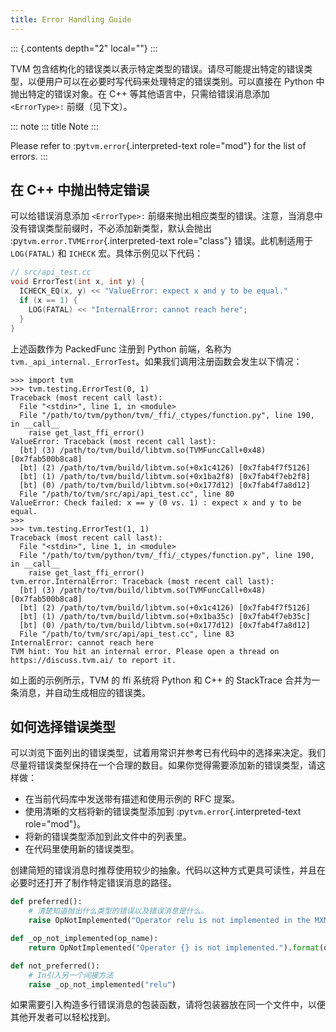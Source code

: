 ```yaml
---
title: Error Handling Guide
---
```


::: {.contents depth="2" local=""}
:::

TVM 包含结构化的错误类以表示特定类型的错误。请尽可能提出特定的错误类型，以便用户可以在必要时写代码来处理特定的错误类别。可以直接在 Python 中抛出特定的错误对象。在 C++ 等其他语言中，只需给错误消息添加 `<ErrorType>:` 前缀（见下文）。

::: note
::: title
Note
:::

Please refer to :py`tvm.error`{.interpreted-text role="mod"} for the
list of errors.
:::

## 在 C++ 中抛出特定错误

可以给错误消息添加 `<ErrorType>:` 前缀来抛出相应类型的错误。注意，当消息中没有错误类型前缀时，不必添加新类型，默认会抛出 :py`tvm.error.TVMError`{.interpreted-text role="class"} 错误。此机制适用于 `LOG(FATAL)` 和 `ICHECK` 宏。具体示例见以下代码：

``` c
// src/api_test.cc
void ErrorTest(int x, int y) {
  ICHECK_EQ(x, y) << "ValueError: expect x and y to be equal."
  if (x == 1) {
    LOG(FATAL) << "InternalError: cannot reach here";
  }
}
```

上述函数作为 PackedFunc 注册到 Python 前端，名称为 `tvm._api_internal._ErrorTest`。如果我们调用注册函数会发生以下情况：

``` 
>>> import tvm
>>> tvm.testing.ErrorTest(0, 1)
Traceback (most recent call last):
  File "<stdin>", line 1, in <module>
  File "/path/to/tvm/python/tvm/_ffi/_ctypes/function.py", line 190, in __call__
    raise get_last_ffi_error()
ValueError: Traceback (most recent call last):
  [bt] (3) /path/to/tvm/build/libtvm.so(TVMFuncCall+0x48) [0x7fab500b8ca8]
  [bt] (2) /path/to/tvm/build/libtvm.so(+0x1c4126) [0x7fab4f7f5126]
  [bt] (1) /path/to/tvm/build/libtvm.so(+0x1ba2f8) [0x7fab4f7eb2f8]
  [bt] (0) /path/to/tvm/build/libtvm.so(+0x177d12) [0x7fab4f7a8d12]
  File "/path/to/tvm/src/api/api_test.cc", line 80
ValueError: Check failed: x == y (0 vs. 1) : expect x and y to be equal.
>>>
>>> tvm.testing.ErrorTest(1, 1)
Traceback (most recent call last):
  File "<stdin>", line 1, in <module>
  File "/path/to/tvm/python/tvm/_ffi/_ctypes/function.py", line 190, in __call__
    raise get_last_ffi_error()
tvm.error.InternalError: Traceback (most recent call last):
  [bt] (3) /path/to/tvm/build/libtvm.so(TVMFuncCall+0x48) [0x7fab500b8ca8]
  [bt] (2) /path/to/tvm/build/libtvm.so(+0x1c4126) [0x7fab4f7f5126]
  [bt] (1) /path/to/tvm/build/libtvm.so(+0x1ba35c) [0x7fab4f7eb35c]
  [bt] (0) /path/to/tvm/build/libtvm.so(+0x177d12) [0x7fab4f7a8d12]
  File "/path/to/tvm/src/api/api_test.cc", line 83
InternalError: cannot reach here
TVM hint: You hit an internal error. Please open a thread on https://discuss.tvm.ai/ to report it.
```

如上面的示例所示，TVM 的 ffi 系统将 Python 和 C++ 的 StackTrace 合并为一条消息，并自动生成相应的错误类。

## 如何选择错误类型

可以浏览下面列出的错误类型，试着用常识并参考已有代码中的选择来决定。我们尽量将错误类型保持在一个合理的数目。如果你觉得需要添加新的错误类型，请这样做：

-   在当前代码库中发送带有描述和使用示例的 RFC 提案。
-   使用清晰的文档将新的错误类型添加到 :py`tvm.error`{.interpreted-text
    role="mod"}。
-   将新的错误类型添加到此文件中的列表里。
-   在代码里使用新的错误类型。

创建简短的错误消息时推荐使用较少的抽象。代码以这种方式更具可读性，并且在必要时还打开了制作特定错误消息的路径。

``` python
def preferred():
    # 清楚知道抛出什么类型的错误以及错误消息是什么。
    raise OpNotImplemented("Operator relu is not implemented in the MXNet frontend")

def _op_not_implemented(op_name):
    return OpNotImplemented("Operator {} is not implemented.").format(op_name)

def not_preferred():
    # In引入另一个间接方法
    raise _op_not_implemented("relu")
```

如果需要引入构造多行错误消息的包装函数，请将包装器放在同一个文件中，以便其他开发者可以轻松找到。
